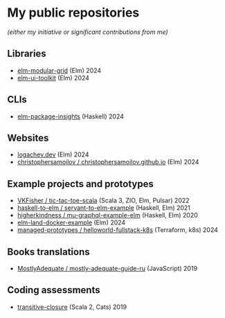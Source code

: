# My public repositories

_(either my initiative or significant contributions from me)_

## Libraries

- [elm-modular-grid](https://github.com/vladimirlogachev/elm-modular-grid) (Elm) 2024
- [elm-ui-toolkit](https://github.com/vladimirlogachev/elm-ui-toolkit) (Elm) 2024

## CLIs

- [elm-package-insights](https://github.com/vladimirlogachev/elm-package-insights) (Haskell) 2024

## Websites

- [logachev.dev](https://github.com/vladimirlogachev/logachev.dev) (Elm) 2024
- [christophersamoilov / christophersamoilov.github.io](https://github.com/christophersamoilov/christophersamoilov.github.io) (Elm) 2024

## Example projects and prototypes

- [VKFisher / tic-tac-toe-scala](https://github.com/VKFisher/tic-tac-toe-scala) (Scala 3, ZIO, Elm, Pulsar) 2022
- [haskell-to-elm / servant-to-elm-example](https://github.com/haskell-to-elm/servant-to-elm-example) (Haskell, Elm) 2021
- [higherkindness / mu-graphql-example-elm](https://github.com/higherkindness/mu-graphql-example-elm) (Haskell, Elm) 2020
- [elm-land-docker-example](https://github.com/vladimirlogachev/elm-land-docker-example) (Elm) 2024
- [managed-prototypes / helloworld-fullstack-k8s](https://github.com/managed-prototypes/helloworld-fullstack-k8s) (Terraform, k8s)  2024

## Books translations

- [MostlyAdequate / mostly-adequate-guide-ru](https://github.com/MostlyAdequate/mostly-adequate-guide-ru) (JavaScript) 2019

## Coding assessments

- [transitive-closure](https://github.com/vladimirlogachev/transitive-closure) (Scala 2, Cats) 2019
